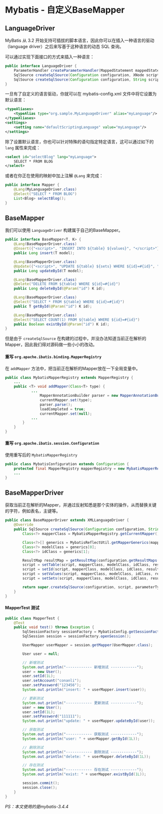 # Mybatis - 自定义BaseMapper

## LanguageDriver

MyBatis 从 3.2 开始支持可插拔的脚本语言，因此你可以在插入一种语言的驱动（language driver）之后来写基于这种语言的动态 SQL 查询。

可以通过实现下面接口的方式来插入一种语言：

```java
public interface LanguageDriver {
    ParameterHandler createParameterHandler(MappedStatement mappedStatement, Object parameterObject, BoundSql boundSql);
    SqlSource createSqlSource(Configuration configuration, XNode script, Class<?> parameterType);
    SqlSource createSqlSource(Configuration configuration, String script, Class<?> parameterType);
}
```

一旦有了自定义的语言驱动，你就可以在 mybatis-config.xml 文件中将它设置为默认语言：

```xml
<typeAliases>
    <typeAlias type="org.sample.MyLanguageDriver" alias="myLanguage"/>
</typeAliases>
<settings>
    <setting name="defaultScriptingLanguage" value="myLanguage"/>
</settings>
```

除了设置默认语言，你也可以针对特殊的语句指定特定语言，这可以通过如下的 `lang` 属性来完成：

```xml
<select id="selectBlog" lang="myLanguage">
    SELECT * FROM BLOG
</select>
```

或者在你正在使用的映射中加上注解 `@Lang` 来完成：

```java
public interface Mapper {
    @Lang(MyLanguageDriver.class)
    @Select("SELECT * FROM BLOG")
    List<Blog> selectBlog();
}
```

## BaseMapper

我们可以使用 `LanguageDriver` 构建属于自己的BaseMapper。

```java
public interface BaseMapper<T, K> {
    @Lang(BaseMapperDriver.class)
    @Insert({"<script>", "INSERT INTO ${table} ${values}", "</script>"})
    public Long insert(T model);

    @Lang(BaseMapperDriver.class)
    @Update({"<script>", "UPDATE ${table} ${sets} WHERE ${id}=#{id}", "</script>"})
    public Long updateById(T model);

    @Lang(BaseMapperDriver.class)
    @Delete("DELETE FROM ${table} WHERE ${id}=#{id}")
    public Long deleteById(@Param("id") K id);

    @Lang(BaseMapperDriver.class)
    @Select("SELECT * FROM ${table} WHERE ${id}=#{id}")
    public T getById(@Param("id") K id);

    @Lang(BaseMapperDriver.class)
    @Select("SELECT COUNT(1) FROM ${table} WHERE ${id}=#{id}")
    public Boolean existById(@Param("id") K id);
}
```

但是由于 `createSqlSource` 在构建的过程中，并没办法知道当前正在解析的Mapper，因此我们得对源码做一些小小的改动。

#### 重写 `org.apache.ibatis.binding.MapperRegistry`

在 `addMapper` 方法中，把当前正在解析的Mapper放在一下全局变量中。 

```java
public class MybatisMapperRegistry extends MapperRegistry {
    ...
    public <T> void addMapper(Class<T> type) {
            ...
                MapperAnnotationBuilder parser = new MapperAnnotationBuilder(config, type);
                currentMapper.set(type);
                parser.parse();
                loadCompleted = true;
                currentMapper.set(null);
            ...
        }
    }
}
```

#### 重写 `org.apache.ibatis.session.Configuration`

使用重写后的 `MybatisMapperRegistry`

```java
public class MybatisConfiguration extends Configuration {
    protected final MapperRegistry mapperRegistry = new MybatisMapperRegistry(this);
    ...
}
```

## BaseMapperDriver

获取当前正在解析的Mapper，并通过反射知悉是那个实体的操作，从而替换关键的字符，例如表名，主键等。

```java
public class BaseMapperDriver extends XMLLanguageDriver {
    @Override
    public SqlSource createSqlSource(Configuration configuration, String script, Class<?> parameterType) {
        Class<?> mapperClass = MybatisMapperRegistry.getCurrentMapper();

        Class<?>[] generics = MybatisReflectUtil.getMapperGenerics(mapperClass);
        Class<?> modelClass = generics[0];
        Class<?> idClass = generics[1];

        ResultMap resultMap = getResultMap(configuration.getResultMaps(), modelClass);
        script = setTable(script, mapperClass, modelClass, idClass, resultMap);
        script = setId(script, mapperClass, modelClass, idClass, resultMap);
        script = setValues(script, mapperClass, modelClass, idClass, resultMap);
        script = setSets(script, mapperClass, modelClass, idClass, resultMap);

        return super.createSqlSource(configuration, script, parameterType);
    }
}
```

#### MapperTest 测试

```java
public class MapperTest {
    @Test
    public void test() throws Exception {
        SqlSessionFactory sessionFactory = MybatisConfig.getSessionFactory();
        SqlSession session = sessionFactory.openSession();

        UserMapper userMapper = session.getMapper(UserMapper.class);

        User user = null;

        // 新增测试
        System.out.println("------------ 新增测试 ------------");
        user = new User();
        user.setId(1L);
        user.setAccount("conanli");
        user.setPassword("123456");
        System.out.println("insert: " + userMapper.insert(user));

        // 更新测试
        System.out.println("------------ 更新测试 ------------");
        user = new User();
        user.setId(1L);
        user.setPassword("111111");
        System.out.println("update: " + userMapper.updateById(user));

        // 获取测试
        System.out.println("------------ 获取测试 ------------");
        System.out.println("user: " + userMapper.getById(1L));

        // 删除测试
        System.out.println("------------ 删除测试 ------------");
        System.out.println("delete: " + userMapper.deleteById(1L));

        // 存在测试
        System.out.println("------------ 存在测试 ------------");
        System.out.println("exist: " + userMapper.existById(1L));

        session.commit();
        session.close();
    }
}
```

*PS：本文使用的是mybatis-3.4.4*